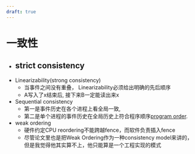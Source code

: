 ```yaml
---
draft: true
---
```


# 一致性

- strict consistency
    - 
- Linearizability(strong consistency)
    - 当事件之间没有重叠， Linearizability必须给出明确的先后顺序
    - A写入了x结束后, 接下来B一定能读出来x
- Sequential consistency
    - 第一是事件历史在各个进程上看全局一致,
    - 第二是单个进程的事件历史在全局历史上符合程序顺序[program order](https://danielw.cn/program-order-in-distributed-systems).
- weak ordering
    - 硬件约定CPU reordering不能跨越fence，而软件负责插入fence
    - 尽管论文里也是把Weak Ordering作为一种consistency model来讲的，但是我觉得他其实算不上，他只能算是一个工程实现的模式